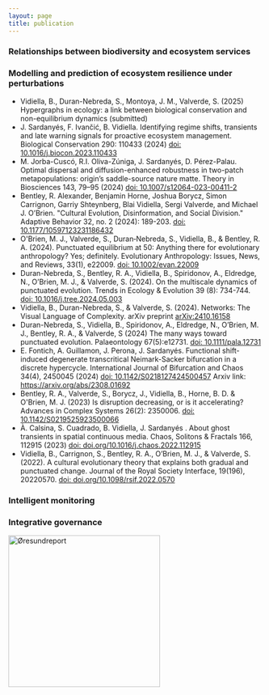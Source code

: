 ```yaml
--- 
layout: page
title: publication
---
```


<h3 id="WP1"> Relationships between biodiversity and ecosystem services </h3>

<h3 id="WP2"> Modelling and prediction of ecosystem resilience under perturbations </h3>

<ul>
    <li> Vidiella, B., Duran-Nebreda, S., Montoya, J. M., Valverde, S. (2025) Hypergraphs in ecology: a link between biological conservation and non-equilibrium dynamics (submitted) </li>
    <li> J. Sardanyés, F. Ivančić, B. Vidiella. Identifying regime shifts, transients and late warning signals for proactive ecosystem management. Biological Conservation 290: 110433 (2024)  <a href="https://doi.org/10.1016/j.biocon.2023.110433" target="_blank">doi: 10.1016/j.biocon.2023.110433</a> </li>
    <li> M. Jorba-Cuscó, R.I. Oliva-Zúniga, J. Sardanyés, D. Pérez-Palau. Optimal dispersal and diffusion-enhanced robustness in two-patch metapopulations: origin’s saddle-source nature matte. Theory in Biosciences 143, 79–95 (2024)  <a href="https://doi.org/10.1007/s12064-023-00411-2" target="_blank">doi: 10.1007/s12064-023-00411-2</a> </li>
    <li> Bentley, R. Alexander, Benjamin Horne, Joshua Borycz, Simon Carrignon, Garriy Shteynberg, Blai Vidiella, Sergi Valverde, and Michael J. O’Brien. "Cultural Evolution, Disinformation, and Social Division." Adaptive Behavior 32, no. 2 (2024): 189-203. <a href="https://doi.org/10.1177/10597123231186432" target="_blank">doi: 10.1177/10597123231186432</a> </li>
    <li> O'Brien, M. J., Valverde, S., Duran‐Nebreda, S., Vidiella, B., & Bentley, R. A. (2024). Punctuated equilibrium at 50: Anything there for evolutionary anthropology? Yes; definitely. Evolutionary Anthropology: Issues, News, and Reviews, 33(1), e22009. <a href="https://doi.org/10.1002/evan.22009" target="_blank">doi: 10.1002/evan.22009</a> </li>
    <li> Duran-Nebreda, S., Bentley, R. A., Vidiella, B., Spiridonov, A., Eldredge, N., O’Brien, M. J., & Valverde, S. (2024). On the multiscale dynamics of punctuated evolution. Trends in Ecology & Evolution 39 (8): 734-744. <a href="https://doi.org/10.1016/j.tree.2024.05.003" target="_blank">doi: 10.1016/j.tree.2024.05.003</a> </li>
    <li> Vidiella, B., Duran-Nebreda, S., & Valverde, S. (2024). Networks: The Visual Language of Complexity. arXiv preprint <a href="https://arxiv.org/abs/2410.16158" target="_blank">arXiv:2410.16158</a> </li>
    <li> Duran-Nebreda, S.,  Vidiella, B., Spiridonov, A., Eldredge, N., O’Brien, M. J., Bentley, R. A., & Valverde, S (2024) The many ways toward punctuated evolution. Palaeontology 67(5):e12731. <a href="https://doi.org/10.1111/pala.12731" target="_blank">doi: 10.1111/pala.12731</a></li>
    <li> E. Fontich, A. Guillamon, J. Perona, J. Sardanyés. Functional shift-induced degenerate transcritical Neimark-Sacker bifurcation in a discrete hypercycle. International Journal of Bifurcation and Chaos 34(4), 2450045 (2024)  <a href="https://doi.org/10.1142/S0218127424500457" target="_blank">doi: 10.1142/S0218127424500457</a> Arxiv link: <a href="https://arxiv.org/abs/2308.016927" target="_blank">https://arxiv.org/abs/2308.01692</a> </li>
    <li> Bentley, R. A., Valverde, S., Borycz, J., Vidiella, B., Horne, B. D. & O'Brien, M. J. (2023) Is disruption decreasing, or is it accelerating? Advances in Complex Systems 26(2): 2350006. <a href="https://doi.org/10.1142/S0219525923500066" target="_blank">doi: 10.1142/S0219525923500066</a></li>
        <li> À. Calsina, S. Cuadrado, B. Vidiella, J. Sardanyés . About ghost transients in spatial continuous media. Chaos, Solitons & Fractals 166, 112915 (2023)  <a href="https://doi.org/10.1016/j.chaos.2022.112915" target="_blank">doi: doi.org/10.1016/j.chaos.2022.112915</a> </li>
        <li> Vidiella, B., Carrignon, S., Bentley, R. A., O’Brien, M. J., & Valverde, S. (2022). A cultural evolutionary theory that explains both gradual and punctuated change. Journal of the Royal Society Interface, 19(196), 20220570. <a href="https://doi.org/10.1098/rsif.2022.0570)" target="_blank">doi: doi.org/10.1098/rsif.2022.0570</a></li>
    
    
    
</ul>


<h3 id="WP3"> Intelligent monitoring </h3>

<h3 id="WP4"> Integrative governance </h3>
<div class="grid-container">
    <div class="grid-item">
      <a href="https://findit.dtu.dk/en/catalog/63ce9f15357bfc1dda9e7f50" target="_blank">
        <img src="{{ '/assets/Øresundreport2023.png' | relative_url }}" alt="Øresundreport" style="width: 300px; height: auto;" >
      </a>
    </div>
 </div>


